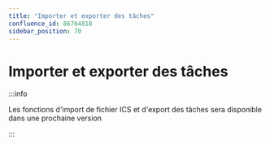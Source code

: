 ```yaml
---
title: "Importer et exporter des tâches"
confluence_id: 86764818
sidebar_position: 70
---
```

# Importer et exporter des tâches


:::info

Les fonctions d'import de fichier ICS et d'export des tâches sera disponible dans une prochaine version

:::

